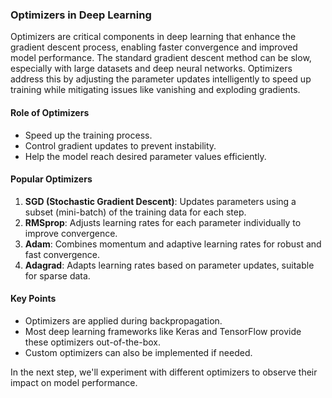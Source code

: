 ### Optimizers in Deep Learning

Optimizers are critical components in deep learning that enhance the gradient descent process, enabling faster convergence and improved model performance. The standard gradient descent method can be slow, especially with large datasets and deep neural networks. Optimizers address this by adjusting the parameter updates intelligently to speed up training while mitigating issues like vanishing and exploding gradients.

#### Role of Optimizers

* Speed up the training process.
* Control gradient updates to prevent instability.
* Help the model reach desired parameter values efficiently.

#### Popular Optimizers

1. **SGD (Stochastic Gradient Descent)**: Updates parameters using a subset (mini-batch) of the training data for each step.
2. **RMSprop**: Adjusts learning rates for each parameter individually to improve convergence.
3. **Adam**: Combines momentum and adaptive learning rates for robust and fast convergence.
4. **Adagrad**: Adapts learning rates based on parameter updates, suitable for sparse data.

#### Key Points

* Optimizers are applied during backpropagation.
* Most deep learning frameworks like Keras and TensorFlow provide these optimizers out-of-the-box.
* Custom optimizers can also be implemented if needed.

In the next step, we'll experiment with different optimizers to observe their impact on model performance.
